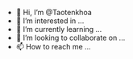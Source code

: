 - 👋 Hi, I’m @Taotenkhoa
- 👀 I’m interested in ...
- 🌱 I’m currently learning ...
- 💞️ I’m looking to collaborate on ...
- 📫 How to reach me ...

<!---
Taotenkhoa/Taotenkhoa is a ✨ special ✨ repository because its `README.md` (this file) appears on your GitHub profile.
You can click the Preview link to take a look at your changes.
--->
